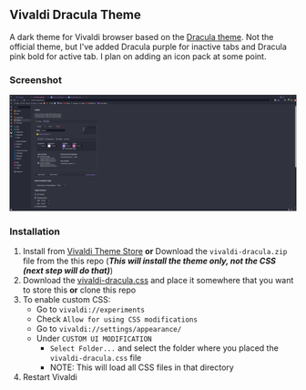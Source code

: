 ## Vivaldi Dracula Theme
A dark theme for Vivaldi browser based on the [Dracula theme](https://draculatheme.com/). Not the official theme, but I've added Dracula purple for inactive tabs and Dracula pink bold for active tab.
I plan on adding an icon pack at some point.


### Screenshot
![Screenshot](https://github.com/jacobrreed/vivaldi-dracula-theme/blob/master/screenshot.png?raw=true)

### Installation
1. Install from [Vivaldi Theme Store](https://themes.vivaldi.net/themes/3rKlwgoAlaD/versions/3) **or** Download the `vivaldi-dracula.zip` file from the this repo (***This will install the theme only, not the CSS (next step will do that)***)
2. Download the [vivaldi-dracula.css](https://github.com/jacobrreed/vivaldi-dracula-theme/blob/master/vivaldi-dracula.cssg?raw=true) and place it somewhere that you want to store this **or** clone this repo
3. To enable custom CSS:
    - Go to `vivaldi://experiments`
    - Check `Allow for using CSS modifications`
    - Go to `vivaldi://settings/appearance/`
    - Under `CUSTOM UI MODIFICATION`
      - `Select Folder...` and select the folder where you placed the `vivaldi-dracula.css` file
      - NOTE: This will load all CSS files in that directory
4. Restart Vivaldi
